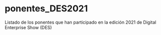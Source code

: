 # ponentes_DES2021
Listado de los ponentes que han participado en la edición 2021 de Digital Enterprise Show (DES)
